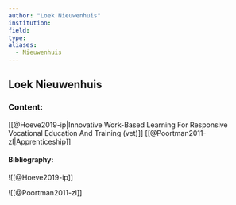 ```yaml
---
author: "Loek Nieuwenhuis"
institution:
field:
type:
aliases:
  - Nieuwenhuis
---
```


## Loek Nieuwenhuis

### Content:
[[@Hoeve2019-ip|Innovative Work-Based Learning For Responsive Vocational Education And Training (vet)]]
[[@Poortman2011-zl|Apprenticeship]]

#### Bibliography:

![[@Hoeve2019-ip]]

![[@Poortman2011-zl]]